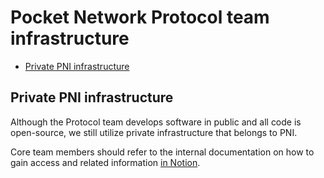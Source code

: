 # Pocket Network Protocol team infrastructure <!-- omit in toc -->

- [Private PNI infrastructure](#private-pni-infrastructure)

## Private PNI infrastructure

Although the Protocol team develops software in public and all code is open-source, we still utilize private infrastructure that belongs to PNI.

Core team members should refer to the internal documentation on how to gain access and related information [in Notion](https://www.notion.so/pocketnetwork/V1-networks-7d95c10c930c45c3823c871f21d44fca?pvs=4).
